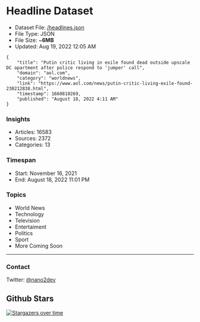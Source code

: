 # Headline Dataset

- Dataset File: [/headlines.json](https://raw.githubusercontent.com/fwd/news/master/headlines.json) 
- File Type: JSON
- File Size: ~**6MB**
- Updated: Aug 19, 2022 12:05 AM

```
{
    "title": "Putin critic living in exile found dead outside upscale DC apartment after police respond to 'jumper' call",
    "domain": "aol.com",
    "category": "worldnews",
    "link": "https://www.aol.com/news/putin-critic-living-exile-found-230212838.html",
    "timestamp": 1660810269,
    "published": "August 18, 2022 4:11 AM"
}
```

### Insights

- Articles: 16583
- Sources: 2372
- Categories: 13

### Timespan

- Start: November 16, 2021
- End: August 18, 2022 11:01 PM

### Topics

- World News
- Technology
- Television
- Entertaiment
- Politics
- Sport
- More Coming Soon

---

### Contact 

Twitter: [@nano2dev](https://twitter.com/nano2dev)

## Github Stars

[![Stargazers over time](https://starchart.cc/fwd/news.svg)](https://starchart.cc/fwd/news)
	